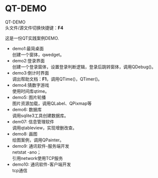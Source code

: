 # QT-DEMO
QT-DEMO  
头文件/源文件切换快捷键：**F4**  

这是一份QT实践案例DEMO.
- demo1:最简桌面  
创建一个窗体，qwedget。
- demo2:登录界面  
创建一个登录窗体，设置登录判断逻辑，登录后跳转窗体，调用QDebug()。
- demo3:倒计时界面  
调出帮助文档：**F1**，调用QTime()，QTimer()。
- demo4:猜数字游戏  
使用时间库qtime。
- demo5: 图片轮播  
图片资源加载，调用QLabel、QPixmap等
- demo6: 数据库  
调用sqlite3工具创建数据库。
- dem07: 信息管理软件  
调用qtableview，实现增删改查。
- demo8: 画图  
绘图案例，调用QPainter。
- demo9: 通讯软件-服务端开发  
netstat -ano；  
引用network使用TCP服务
- demo10: 通讯软件-客户端开发  
tcp通信
